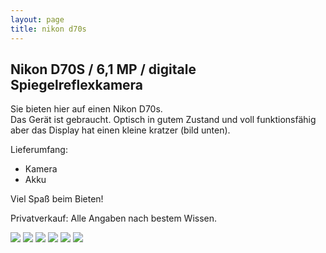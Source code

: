 ```yaml
---
layout: page
title: nikon d70s
---
```


## Nikon D70S / 6,1 MP / digitale Spiegelreflexkamera

Sie bieten hier auf einen Nikon D70s. <br>
Das Gerät ist gebraucht. Optisch in gutem Zustand und voll funktionsfähig aber das Display hat einen kleine kratzer (bild unten).

Lieferumfang:

- Kamera
- Akku 

Viel Spaß beim Bieten!


Privatverkauf: Alle Angaben nach bestem Wissen. 


![](http://ruvido.github.io/ebay/img/d70s-1.jpg)
![](http://ruvido.github.io/ebay/img/d70s-2.jpg)
![](http://ruvido.github.io/ebay/img/d70s-3.jpg)
![](http://ruvido.github.io/ebay/img/d70s-4.jpg)
![](http://ruvido.github.io/ebay/img/d70s-5.jpg)
![](http://ruvido.github.io/ebay/img/d70s-6.jpg)